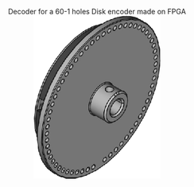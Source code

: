 
<p align="center">
 <h>Decoder for a 60-1 holes Disk encoder made on FPGA</h><br>
<img src="/img/output.png">
</p>

